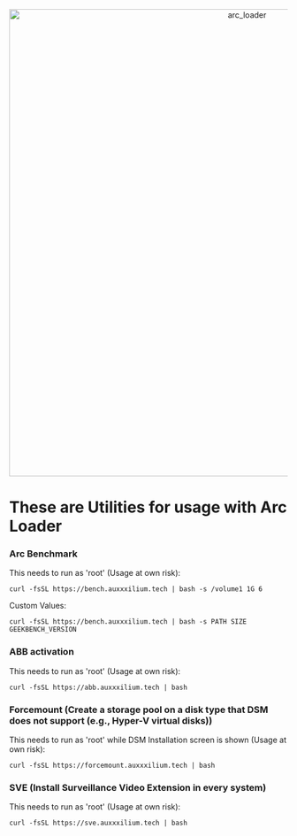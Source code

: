<center><img width="845" alt="arc_loader" src="https://github.com/AuxXxilium/AuxXxilium/assets/67025065/ef975a36-9f3e-4cfb-813c-402db69611e7"></center>

# These are Utilities for usage with Arc Loader

### Arc Benchmark

This needs to run as 'root' (Usage at own risk):

```
curl -fsSL https://bench.auxxxilium.tech | bash -s /volume1 1G 6
```

Custom Values:
```
curl -fsSL https://bench.auxxxilium.tech | bash -s PATH SIZE GEEKBENCH_VERSION
```

### ABB activation

This needs to run as 'root' (Usage at own risk):

```
curl -fsSL https://abb.auxxxilium.tech | bash
```

### Forcemount (Create a storage pool on a disk type that DSM does not support (e.g., Hyper-V virtual disks))

This needs to run as 'root' while DSM Installation screen is shown (Usage at own risk):

```
curl -fsSL https://forcemount.auxxxilium.tech | bash
```

### SVE (Install Surveillance Video Extension in every system)

This needs to run as 'root' (Usage at own risk):

```
curl -fsSL https://sve.auxxxilium.tech | bash
```